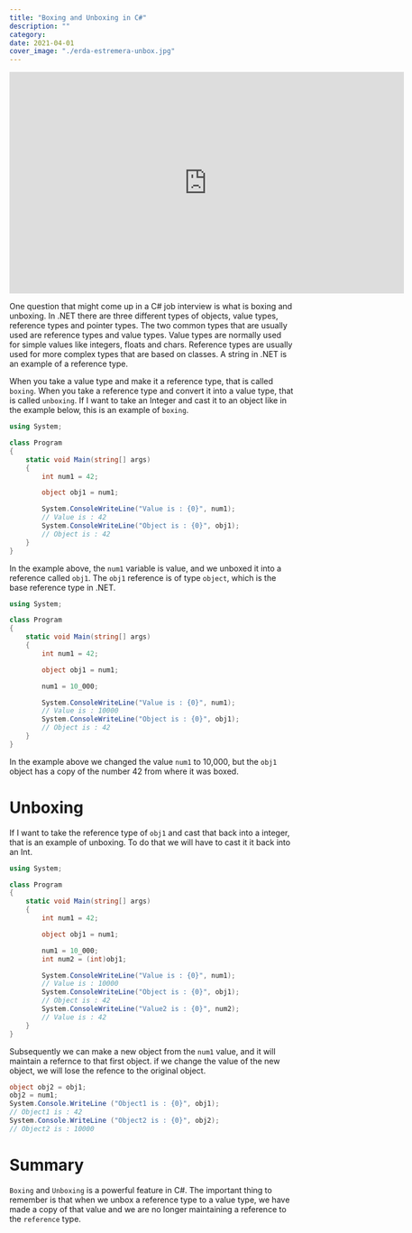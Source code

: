 ```yaml
---
title: "Boxing and Unboxing in C#"
description: ""
category: 
date: 2021-04-01
cover_image: "./erda-estremera-unbox.jpg"
---
```


<div style="text-align: center">
<iframe width="700" height="393" src="https://youtube.com/embed/plQSaBWscLM" frameborder="0" allow="accelerometer; autoplay; encrypted-media; gyroscope; picture-in-picture" allowfullscreen></iframe>
</div>

One question that might come up in a C# job interview is what is boxing and unboxing. In .NET there are three different types of objects, value types, reference types and pointer types.
The two common types that are usually used are reference types and value types. Value types are normally used for simple values like integers, floats and chars. Reference types are usually used  for more complex types that are based on classes. A string in .NET is an example of a reference type.

When you take a value type and make it a reference type, that is called `boxing`. When you take a reference type and convert it into a value type, that is called `unboxing`. If I want to take an Integer and cast it to an object like in the example below, this is an example of `boxing`.

```csharp
using System;

class Program
{
    static void Main(string[] args)
    {
        int num1 = 42;

        object obj1 = num1;

        System.ConsoleWriteLine("Value is : {0}", num1);
        // Value is : 42
        System.ConsoleWriteLine("Object is : {0}", obj1);
        // Object is : 42
    }
}
```

In the example above, the `num1` variable is value, and we unboxed it into a reference called `obj1`. The `obj1` reference is of type `object`, which is the base reference type in .NET.

```csharp
using System;

class Program
{
    static void Main(string[] args)
    {
        int num1 = 42;

        object obj1 = num1;

        num1 = 10_000;

        System.ConsoleWriteLine("Value is : {0}", num1);
        // Value is : 10000
        System.ConsoleWriteLine("Object is : {0}", obj1);
        // Object is : 42
    }
}
```

In the example above we changed the value `num1` to 10,000, but the `obj1` object has a copy of the number 42 from where it was boxed. 

# Unboxing

If I want to take the reference type of `obj1` and cast that back into a integer, that is an example of unboxing. To do that we will have to cast it it back into an Int.

```csharp
using System;

class Program
{
    static void Main(string[] args)
    {
        int num1 = 42;

        object obj1 = num1;

        num1 = 10_000;
        int num2 = (int)obj1;

        System.ConsoleWriteLine("Value is : {0}", num1);
        // Value is : 10000
        System.ConsoleWriteLine("Object is : {0}", obj1);
        // Object is : 42
        System.ConsoleWriteLine("Value2 is : {0}", num2);
        // Value is : 42
    }
}
```

Subsequently we can make a new object from the `num1` value, and it will maintain a refernce to that first object. if we change the value of the new object, we will lose the refence to the original object.

```csharp
object obj2 = obj1;
obj2 = num1;
System.Console.WriteLine ("Object1 is : {0}", obj1);
// Object1 is : 42
System.Console.WriteLine ("Object2 is : {0}", obj2);
// Object2 is : 10000
```

# Summary

`Boxing` and `Unboxing` is a powerful feature in C#. The important thing to remember is that when we unbox a reference type to a value type, we have made a copy of that value and we are no longer maintaining a reference to the `reference` type.